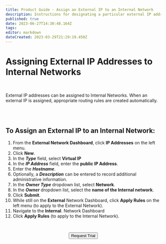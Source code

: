 ```yaml
---
title: Product Guide - Assign an External IP to an Internal Network
description: Instructions for designating a particular external IP address to an internal network
published: true
date: 2023-06-27T14:30:48.164Z
tags: 
editor: markdown
dateCreated: 2023-03-29T21:29:19.450Z
---
```


# Assigning External IP Addresses to Internal Networks
<br>

External IP addresses can be assigned to Internal Networks. When an external IP is assigned, appropriate routing rules are created automatically.

<br>
<br>

## To Assign an External IP to an Internal Network:

1.  From the **External Network Dashboard**, click **IP Addresses** on the left menu.
2.  Click **New**.
3.  In the ***Type*** field, select **Virtual IP**
4.  In the ***IP Address*** field, enter the **public IP Address**.
5.  Enter the ***Hostname***.
6.  Optionally, a ***Description*** can be entered to record additional administrative information.
7.  In the ***Owner Type*** dropdown list, select **Network**.
8.  In the ***Owner*** dropdown list, select the **name of the Internal network**.
9.  Click **Submit**.
10.  While still on the **External** Network Dashboard, click **Apply Rules** on the left menu (to apply to the External Network).
11.  Navigate to the **Internal**. Network Dashboard
12.  Click **Apply Rules** (to apply to the Internal Network).

<br>

<div style="text-align:center; margin-bottom:5px">

  <a href="https://www.verge.io/test-drive#Demo-Section"><button class="button-cta">Request Trial</button></a>
</div>